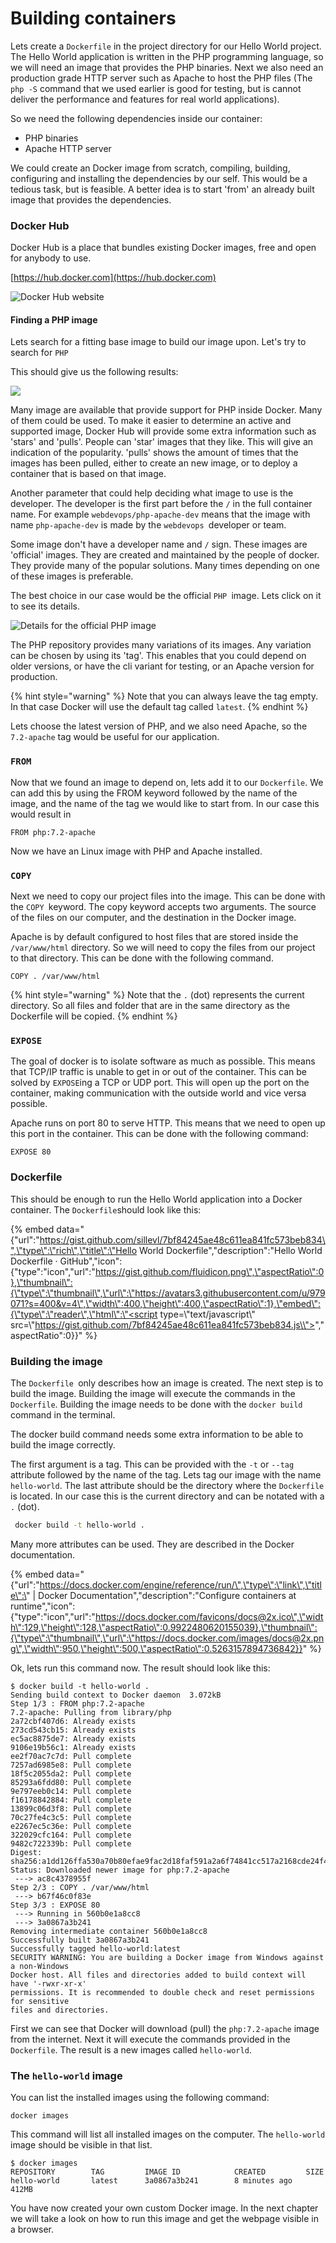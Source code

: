 # Building containers

Lets create a `Dockerfile` in the project directory for our Hello World project. The Hello World application is written in the PHP programming language, so we will need an image that provides the PHP binaries. Next we also need an production grade HTTP server such as Apache to host the PHP files \(The `php -S` command that we used earlier is good for testing, but is cannot deliver the performance and features for real world applications\).

So we need the following dependencies inside our container:

* PHP binaries
* Apache HTTP server

We could create an Docker image from scratch, compiling, building, configuring and installing the dependencies by our self. This would be a tedious task, but is feasible. A better idea is to start 'from' an already built image that provides the dependencies. 

### Docker Hub

Docker Hub is a place that bundles existing Docker images, free and open for anybody to use. 

[https://hub.docker.com](https://hub.docker.com)

![Docker Hub website](.gitbook/assets/docker-hub.png)

#### Finding a PHP image

Lets search for a fitting base image to build our image upon. Let's try to search for `PHP`

This should give us the following results:

![](.gitbook/assets/docker-hub-search-php.png)

Many image are available that provide support for PHP inside Docker. Many of them could be used. To make it easier to determine an active and supported image, Docker Hub will provide some extra information such as 'stars' and 'pulls'. People can 'star' images that they like. This will give an indication of the popularity. 'pulls' shows the amount of times that the images has been pulled, either to create an new image, or to deploy a container that is based on that image.

Another parameter that could help deciding what image to use is the developer. The developer is the first part before the `/` in the full container name. For example `webdevops/php-apache-dev` means that the image with name `php-apache-dev` is made by the `webdevops `developer or team.

Some image don't have a developer name and `/` sign. These images are 'official' images. They are created and maintained by the people of docker. They provide many of the popular solutions. Many times depending on one of these images is preferable. 

The best choice in our case would be the official `PHP `image. Lets click on it to see its details.

![Details for the official PHP image](.gitbook/assets/docker-hub-php-image.png)

The PHP repository provides many variations of its images. Any variation can be chosen by using its 'tag'. This enables that you could depend on older versions, or have the cli variant for testing, or an Apache version for production. 

{% hint style="warning" %}
Note that you can always leave the tag empty. In that case Docker will use the default tag called `latest`.
{% endhint %}

Lets choose the latest version of PHP, and we also need Apache, so the `7.2-apache` tag would be useful for our application.

### `FROM`

Now that we found an image to depend on, lets add it to our `Dockerfile`. We can add this by using the FROM keyword followed by the name of the image, and the name of the tag we would like to start from. In our case this would result in 

```text
FROM php:7.2-apache
```

Now we have an Linux image with PHP and Apache installed.

### `COPY`

Next we need to copy our project files into the image. This can be done with the `COPY `keyword. The copy keyword accepts two arguments. The source of the files on our computer, and the destination in the Docker image.

Apache is by default configured to host files that are stored inside the `/var/www/html` directory. So we will need to copy the files from our project to that directory. This can be done with the following command.

```text
COPY . /var/www/html
```

{% hint style="warning" %}
Note that the `.` \(dot\) represents the current directory. So all files and folder that are in the same directory as the Dockerfile will be copied.
{% endhint %}

### `EXPOSE`

The goal of docker is to isolate software as much as possible. This means that TCP/IP traffic is unable to get in or out of the container. This can be solved by `EXPOSE`ing a TCP or UDP port. This will open up the port on the container, making communication with the outside world and vice versa possible.

Apache runs on port 80 to serve HTTP. This means that we need to open up this port in the container. This can be done with the following command:

```text
EXPOSE 80
```



### Dockerfile

This should be enough to run the Hello World application into a Docker container. The `Dockerfile`should look like this:

{% embed data="{\"url\":\"https://gist.github.com/sillevl/7bf84245ae48c611ea841fc573beb834\",\"type\":\"rich\",\"title\":\"Hello World Dockerfile\",\"description\":\"Hello World Dockerfile · GitHub\",\"icon\":{\"type\":\"icon\",\"url\":\"https://gist.github.com/fluidicon.png\",\"aspectRatio\":0},\"thumbnail\":{\"type\":\"thumbnail\",\"url\":\"https://avatars3.githubusercontent.com/u/979071?s=400&v=4\",\"width\":400,\"height\":400,\"aspectRatio\":1},\"embed\":{\"type\":\"reader\",\"html\":\"<script type=\\"text/javascript\\" src=\\"https://gist.github.com/7bf84245ae48c611ea841fc573beb834.js\\"></script>\",\"aspectRatio\":0}}" %}

### Building the image

The `Dockerfile `only describes how an image is created. The next step is to build the image. Building the image will execute the commands in the `Dockerfile`.  Building the image needs to be done with the `docker build` command in the terminal.

The docker build command needs some extra information to be able to build the image correctly.

The first argument is a tag. This can be provided with the `-t` or `--tag` attribute followed by the name of the tag. Lets tag our image with the name `hello-world`. The last attribute should be the directory where the `Dockerfile `is located. In our case this is the current directory and can be notated with a `.` \(dot\).

```bash
 docker build -t hello-world .
```

Many more attributes can be used. They are described in the Docker documentation.

{% embed data="{\"url\":\"https://docs.docker.com/engine/reference/run/\",\"type\":\"link\",\"title\":\" \| Docker Documentation\",\"description\":\"Configure containers at runtime\",\"icon\":{\"type\":\"icon\",\"url\":\"https://docs.docker.com/favicons/docs@2x.ico\",\"width\":129,\"height\":128,\"aspectRatio\":0.9922480620155039},\"thumbnail\":{\"type\":\"thumbnail\",\"url\":\"https://docs.docker.com/images/docs@2x.png\",\"width\":950,\"height\":500,\"aspectRatio\":0.5263157894736842}}" %}

Ok, lets run this command now. The result should look like this:

```text
$ docker build -t hello-world .
Sending build context to Docker daemon  3.072kB
Step 1/3 : FROM php:7.2-apache
7.2-apache: Pulling from library/php
2a72cbf407d6: Already exists
273cd543cb15: Already exists
ec5ac8875de7: Already exists
9106e19b56c1: Already exists
ee2f70ac7c7d: Pull complete
7257ad6985e8: Pull complete
18f5c2055da2: Pull complete
85293a6fdd80: Pull complete
9e797eeb0c14: Pull complete
f16178842884: Pull complete
13899c06d3f8: Pull complete
70c27fe4c3c5: Pull complete
e2267ec5c36e: Pull complete
322029cfc164: Pull complete
9482c722339b: Pull complete
Digest: sha256:a1dd126ffa530a70b80efae9fac2d18faf591a2a6f74841cc517a2168cde24f4
Status: Downloaded newer image for php:7.2-apache
 ---> ac8c4378955f
Step 2/3 : COPY . /var/www/html
 ---> b67f46c0f83e
Step 3/3 : EXPOSE 80
 ---> Running in 560b0e1a8cc8
 ---> 3a0867a3b241
Removing intermediate container 560b0e1a8cc8
Successfully built 3a0867a3b241
Successfully tagged hello-world:latest
SECURITY WARNING: You are building a Docker image from Windows against a non-Windows 
Docker host. All files and directories added to build context will have '-rwxr-xr-x' 
permissions. It is recommended to double check and reset permissions for sensitive 
files and directories.
```

First we can see that Docker will download \(pull\) the `php:7.2-apache` image from the internet. Next it will execute the commands provided in the `Dockerfile`. The result is a new images called `hello-world`.

### The `hello-world` image

You can list the installed images using the following command:

```text
docker images
```

This command will list all installed images on the computer. The `hello-world` image should be visible in that list.

```text
$ docker images
REPOSITORY        TAG         IMAGE ID            CREATED         SIZE
hello-world       latest      3a0867a3b241        8 minutes ago   412MB
```

You have now created your own custom Docker image. In the next chapter we will take a look on how to run this image and get the webpage visible in a browser.

